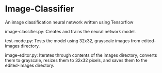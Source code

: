 # Image-Classifier
An image classification neural network written using Tensorflow

image-classifier.py: Creates and trains the neural network model.

test-mode.py: Tests the model using 32x32, grayscale images from edited-images directory.

image-editor.py: Iterates through contents of the images directory, converts them to grayscale, resizes them to 32x32 pixels, and saves them to the edited-images directory.
